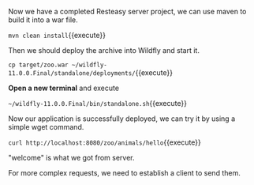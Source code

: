 Now we have a completed Resteasy server project, we can use maven to build it into a war file.


`mvn clean install`{{execute}}


Then we should deploy the archive into Wildfly and start it.


`cp target/zoo.war ~/wildfly-11.0.0.Final/standalone/deployments/`{{execute}}


**Open a new terminal** and execute


`~/wildfly-11.0.0.Final/bin/standalone.sh`{{execute}}


Now our application is successfully deployed, we can try it by using a simple wget command.


`curl http://localhost:8080/zoo/animals/hello`{{execute}}


"welcome" is what we got from server.


For more complex requests, we need to establish a client to send them.
